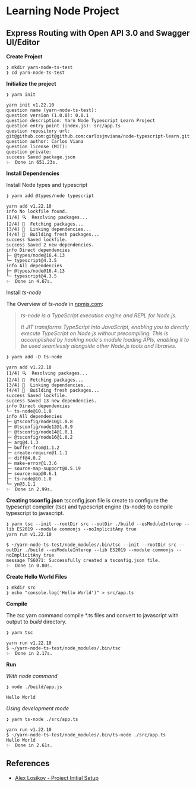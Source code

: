 # Learning Node Project

## Express Routing with Open API 3.0 and Swagger UI/Editor

**Create Project**
```
❯ mkdir yarn-node-ts-test
❯ cd yarn-node-ts-test
```

**Initialize the project**
```
❯ yarn init

yarn init v1.22.10
question name (yarn-node-ts-test): 
question version (1.0.0): 0.0.1
question description: Yarn Node Typescript Learn Project
question entry point (index.js): src/app.ts
question repository url: git@github.com:git@github.com:carlosjmviana/node-typescript-learn.git
question author: Carlos Viana
question license (MIT): 
question private: 
success Saved package.json
✨  Done in 651.23s.
```

**Install Dependencies**

Install Node types and typescript
```
❯ yarn add @types/node typescript

yarn add v1.22.10
info No lockfile found.
[1/4] 🔍  Resolving packages...
[2/4] 🚚  Fetching packages...
[3/4] 🔗  Linking dependencies...
[4/4] 🔨  Building fresh packages...
success Saved lockfile.
success Saved 2 new dependencies.
info Direct dependencies
├─ @types/node@16.4.13
└─ typescript@4.3.5
info All dependencies
├─ @types/node@16.4.13
└─ typescript@4.3.5
✨  Done in 4.67s.
```

Install _ts-node_

The Overview of _ts-node_ in [npmjs.com](https://github.com/actions/setup-node):

> _ts-node is a TypeScript execution engine and REPL for Node.js._
> 
> _It JIT transforms TypeScript into JavaScript, enabling you to directly execute TypeScript on Node.js without precompiling. This is accomplished by hooking node's module loading APIs, enabling it to be used seamlessly alongside other Node.js tools and libraries._
```
❯ yarn add -D ts-node

yarn add v1.22.10
[1/4] 🔍  Resolving packages...
[2/4] 🚚  Fetching packages...
[3/4] 🔗  Linking dependencies...
[4/4] 🔨  Building fresh packages...
success Saved lockfile.
success Saved 13 new dependencies.
info Direct dependencies
└─ ts-node@10.1.0
info All dependencies
├─ @tsconfig/node10@1.0.8
├─ @tsconfig/node12@1.0.9
├─ @tsconfig/node14@1.0.1
├─ @tsconfig/node16@1.0.2
├─ arg@4.1.3
├─ buffer-from@1.1.2
├─ create-require@1.1.1
├─ diff@4.0.2
├─ make-error@1.3.6
├─ source-map-support@0.5.19
├─ source-map@0.6.1
├─ ts-node@10.1.0
└─ yn@3.1.1
✨  Done in 2.99s.
```

**Creating tsconfig.json**
tsconfig.json file is create to configure the typescript compiler (tsc) and typescript engine (ts-node) to compile typescript to javascript.

```
❯ yarn tsc --init --rootDir src --outDir ./build --esModuleInterop --lib ES2019 --module commonjs --noImplicitAny true
yarn run v1.22.10

$ ~/yarn-node-ts-test/node_modules/.bin/tsc --init --rootDir src --outDir ./build --esModuleInterop --lib ES2019 --module commonjs --noImplicitAny true
message TS6071: Successfully created a tsconfig.json file.
✨  Done in 0.80s.
```

**Create Hello World Files**
```
❯ mkdir src
❯ echo "console.log('Hello World')" > src/app.ts
```

**Compile**

The _tsc_ yarn command compile *.ts files and convert to javascript with output to _build_ directory.

```
❯ yarn tsc

yarn run v1.22.10
$ ~/yarn-node-ts-test/node_modules/.bin/tsc
✨  Done in 2.17s.
```

**Run**

_With node command_
```
❯ node ./build/app.js

Hello World
````

_Using development mode_
```
❯ yarn ts-node ./src/app.ts

yarn run v1.22.10
$ ~/yarn-node-ts-test/node_modules/.bin/ts-node ./src/app.ts
Hello World
✨  Done in 2.61s.
```

## References

* [Alex Losikov - Project Initial Setup](https://losikov.medium.com/part-1-project-initial-setup-typescript-node-js-31ba3aa7fbf1)